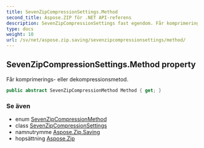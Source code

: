 ```yaml
---
title: SevenZipCompressionSettings.Method
second_title: Aspose.ZIP för .NET API-referens
description: SevenZipCompressionSettings fast egendom. Får komprimerings eller dekompressionsmetod.
type: docs
weight: 10
url: /sv/net/aspose.zip.saving/sevenzipcompressionsettings/method/
---
```

## SevenZipCompressionSettings.Method property

Får komprimerings- eller dekompressionsmetod.

```csharp
public abstract SevenZipCompressionMethod Method { get; }
```

### Se även

* enum [SevenZipCompressionMethod](../../sevenzipcompressionmethod/)
* class [SevenZipCompressionSettings](../)
* namnutrymme [Aspose.Zip.Saving](../../sevenzipcompressionsettings/)
* hopsättning [Aspose.Zip](../../../)


